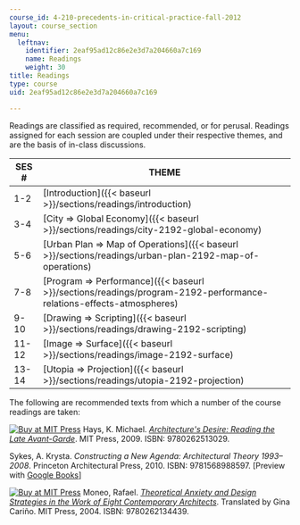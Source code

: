 ```yaml
---
course_id: 4-210-precedents-in-critical-practice-fall-2012
layout: course_section
menu:
  leftnav:
    identifier: 2eaf95ad12c86e2e3d7a204660a7c169
    name: Readings
    weight: 30
title: Readings
type: course
uid: 2eaf95ad12c86e2e3d7a204660a7c169

---
```


Readings are classified as required, recommended, or for perusal. Readings assigned for each session are coupled under their respective themes, and are the basis of in-class discussions.

| SES # | THEME |
| --- | --- |
| 1-2 | [Introduction]({{< baseurl >}}/sections/readings/introduction) |
| 3-4 | [City ⇒ Global Economy]({{< baseurl >}}/sections/readings/city-2192-global-economy) |
| 5-6 | [Urban Plan ⇒ Map of Operations]({{< baseurl >}}/sections/readings/urban-plan-2192-map-of-operations) |
| 7-8 | [Program ⇒ Performance]({{< baseurl >}}/sections/readings/program-2192-performance-relations-effects-atmospheres) |
| 9-10 | [Drawing ⇒ Scripting]({{< baseurl >}}/sections/readings/drawing-2192-scripting) |
| 11-12 | [Image ⇒ Surface]({{< baseurl >}}/sections/readings/image-2192-surface) |
| 13-14 | [Utopia ⇒ Projection]({{< baseurl >}}/sections/readings/utopia-2192-projection) 

The following are recommended texts from which a number of the course readings are taken:

[![Buy at MIT Press](/images/mp_logo.gif)](https://mitpress.mit.edu/9780262513029) Hays, K. Michael. [_Architecture's Desire: Reading the Late Avant-Garde_](https://mitpress.mit.edu/9780262513029). MIT Press, 2009. ISBN: 9780262513029.

Sykes, A. Krysta. _Constructing a New Agenda: Architectural Theory 1993–2008_. Princeton Architectural Press, 2010. ISBN: 9781568988597. \[Preview with [Google Books](http://books.google.com/books?id=rMwnB8LLdj4C&pg=PAfrontpage#v=onepage)\]

[![Buy at MIT Press](/images/mp_logo.gif)](https://mitpress.mit.edu/9780262134439) Moneo, Rafael. [_Theoretical Anxiety and Design Strategies in the Work of Eight Contemporary Architects_](https://mitpress.mit.edu/9780262134439). Translated by Gina Cariño. MIT Press, 2004. ISBN: 9780262134439.